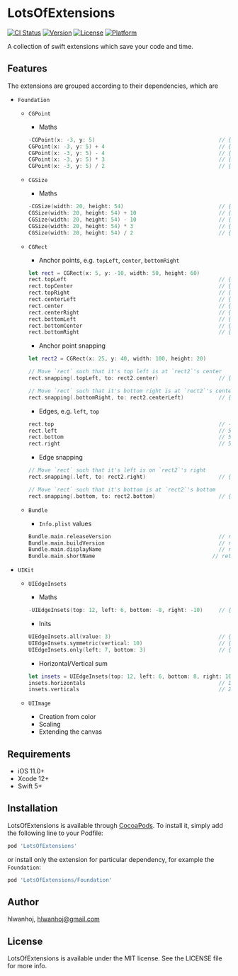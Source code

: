 # LotsOfExtensions

[![CI Status](https://img.shields.io/travis/hlwanhoj/LotsOfExtensions.svg?style=flat)](https://travis-ci.org/hlwanhoj/LotsOfExtensions)
[![Version](https://img.shields.io/cocoapods/v/LotsOfExtensions.svg?style=flat)](https://cocoapods.org/pods/LotsOfExtensions)
[![License](https://img.shields.io/cocoapods/l/LotsOfExtensions.svg?style=flat)](https://cocoapods.org/pods/LotsOfExtensions)
[![Platform](https://img.shields.io/cocoapods/p/LotsOfExtensions.svg?style=flat)](https://cocoapods.org/pods/LotsOfExtensions)

A collection of swift extensions which save your code and time. 

## Features

The extensions are grouped according to their dependencies, which are
- `Foundation`
    - `CGPoint`
        - Maths

        ```swift
        -CGPoint(x: -3, y: 5)                                       // {x 3 y -5}
        CGPoint(x: -3, y: 5) + 4                                    // {x 1 y 9}
        CGPoint(x: -3, y: 5) - 4                                    // {x -7 y 1}
        CGPoint(x: -3, y: 5) * 3                                    // {x -9 y 15}
        CGPoint(x: -3, y: 5) / 2                                    // {x -1.5 y 2.5}
        ```
    - `CGSize`
        - Maths

        ```swift
        -CGSize(width: 20, height: 54)                              // {w -20 h -54}
        CGSize(width: 20, height: 54) + 10                          // {w 30 h 64}
        CGSize(width: 20, height: 54) - 10                          // {w 10 h 44}
        CGSize(width: 20, height: 54) * 3                           // {w 60 h 162}
        CGSize(width: 20, height: 54) / 2                           // {w 10 h 27}
        ```
    - `CGRect`
        - Anchor points, e.g. `topLeft`, `center`, `bottomRight`

        ```swift
        let rect = CGRect(x: 5, y: -10, width: 50, height: 60)
        rect.topLeft                                                // {x 5 y -10}
        rect.topCenter                                              // {x 30 y -10}
        rect.topRight                                               // {x 55 y -10}
        rect.centerLeft                                             // {x 5 y 20}
        rect.center                                                 // {x 30 y 20}
        rect.centerRight                                            // {x 55 y 20}
        rect.bottomLeft                                             // {x 5 y 50}
        rect.bottomCenter                                           // {x 30 y 50}
        rect.bottomRight                                            // {x 55 y 50}
        ```
        
        - Anchor point snapping

        ```swift
        let rect2 = CGRect(x: 25, y: 40, width: 100, height: 20)

        // Move `rect` such that it's top left is at `rect2`'s center
        rect.snapping(.topLeft, to: rect2.center)                   // {x 75 y 50 w 50 h 60}

        // Move `rect` such that it's bottom right is at `rect2`'s center left
        rect.snapping(.bottomRight, to: rect2.centerLeft)           // {x -25 y -10 w 50 h 60}
        ```

        - Edges, e.g. `left`, `top`

        ```swift
        rect.top                                                    // -10
        rect.left                                                   // 5
        rect.bottom                                                 // 50
        rect.right                                                  // 55
        ```

        - Edge snapping

        ```swift
        // Move `rect` such that it's left is on `rect2`'s right
        rect.snapping(.left, to: rect2.right)                       // {x 125 y -10 w 50 h 60}

        // Move `rect` such that it's bottom is at `rect2`'s bottom
        rect.snapping(.bottom, to: rect2.bottom)                    // {x 5 y 0 w 50 h 60}
        ```

    - `Bundle`
        - `Info.plist` values

        ```swift
        Bundle.main.releaseVersion                                  // returns CFBundleShortVersionString
        Bundle.main.buildVersion                                    // returns CFBundleVersion
        Bundle.main.displayName                                     // returns CFBundleDisplayName
        Bundle.main.shortName                                     // returns CFBundleName
        ```

- `UIKit`
    - `UIEdgeInsets`
        - Maths

        ```swift
        -UIEdgeInsets(top: 12, left: 6, bottom: -8, right: -10)     // {top: -12, left: -6, bottom: 8, right: 10}
        ```

        - Inits

        ```swift
        UIEdgeInsets.all(value: 3)                                  // {top: 3, left: 3, bottom: 3, right: 3}
        UIEdgeInsets.symmetric(vertical: 10)                        // {top: 10, left: 0, bottom: 10, right: 0}
        UIEdgeInsets.only(left: 7, bottom: 3)                       // {top: 0, left: 7, bottom: 3, right: 0}
        ```

        - Horizontal/Vertical sum

        ```swift
        let insets = UIEdgeInsets(top: 12, left: 6, bottom: 8, right: 10)
        insets.horizontals                                          // 16
        insets.verticals                                            // 20
        ```

    - `UIImage`
        - Creation from color
        - Scaling
        - Extending the canvas

## Requirements

- iOS 11.0+
- Xcode 12+
- Swift 5+

## Installation

LotsOfExtensions is available through [CocoaPods](https://cocoapods.org). To install it, simply add the following line to your Podfile:

```ruby
pod 'LotsOfExtensions'
```

or install only the extension for particular dependency, for example the `Foundation`:

```ruby
pod 'LotsOfExtensions/Foundation'
```

## Author

hlwanhoj, hlwanhoj@gmail.com

## License

LotsOfExtensions is available under the MIT license. See the LICENSE file for more info.
